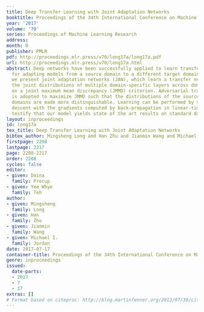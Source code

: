 ```yaml
---
title: Deep Transfer Learning with Joint Adaptation Networks
booktitle: Proceedings of the 34th International Conference on Machine Learning
year: '2017'
volume: '70'
series: Proceedings of Machine Learning Research
address: 
month: 0
publisher: PMLR
pdf: http://proceedings.mlr.press/v70/long17a/long17a.pdf
url: http://proceedings.mlr.press/v70/long17a.html
abstract: Deep networks have been successfully applied to learn transferable features
  for adapting models from a source domain to a different target domain. In this paper,
  we present joint adaptation networks (JAN), which learn a transfer network by aligning
  the joint distributions of multiple domain-specific layers across domains based
  on a joint maximum mean discrepancy (JMMD) criterion. Adversarial training strategy
  is adopted to maximize JMMD such that the distributions of the source and target
  domains are made more distinguishable. Learning can be performed by stochastic gradient
  descent with the gradients computed by back-propagation in linear-time. Experiments
  testify that our model yields state of the art results on standard datasets.
layout: inproceedings
id: long17a
tex_title: Deep Transfer Learning with Joint Adaptation Networks
bibtex_author: Mingsheng Long and Han Zhu and Jianmin Wang and Michael I. Jordan
firstpage: 2208
lastpage: 2217
page: 2208-2217
order: 2208
cycles: false
editor:
- given: Doina
  family: Precup
- given: Yee Whye
  family: Teh
author:
- given: Mingsheng
  family: Long
- given: Han
  family: Zhu
- given: Jianmin
  family: Wang
- given: Michael I.
  family: Jordan
date: 2017-07-17
container-title: Proceedings of the 34th International Conference on Machine Learning
genre: inproceedings
issued:
  date-parts:
  - 2017
  - 7
  - 17
extras: []
# Format based on citeproc: http://blog.martinfenner.org/2013/07/30/citeproc-yaml-for-bibliographies/
---
```

